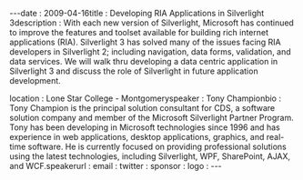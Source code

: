 ---﻿date : 2009-04-16title : Developing RIA Applications in Silverlight 3description : With each new version of Silverlight, Microsoft has continued to improve the features and toolset available for building rich internet applications (RIA).  Silverlight 3 has solved many of the issues facing RIA developers in Silverlight 2; including navigation, data forms, validation, and data services.  We will walk thru developing a data centric application in Silverlight 3 and discuss the role of Silverlight in future application development.
location : Lone Star College - Montgomeryspeaker : Tony Championbio : Tony Champion is the principal solution consultant for CDS, a software solution company and member of the Microsoft Silverlight Partner Program.  Tony has been developing in Microsoft technologies since 1996 and has experience in web applications, desktop applications, graphics, and real-time software.  He is currently focused on providing professional solutions using the latest technologies, including Silverlight, WPF, SharePoint, AJAX, and WCF.speakerurl : email : twitter : sponsor : logo : ---